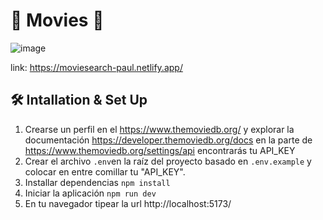 # 🎥 Movies 🎥

![image](https://github.com/nestorlls/movies_react/assets/7662759/7617cfe0-c245-40ff-aff0-237ecf2189c8)

link: https://moviesearch-paul.netlify.app/

## 🛠 Intallation & Set Up

1. Crearse un perfil en el https://www.themoviedb.org/ y explorar la documentación https://developer.themoviedb.org/docs en la parte de https://www.themoviedb.org/settings/api encontrarás tu API_KEY
2. Crear el archivo `.env`en la raíz del proyecto basado en `.env.example` y colocar en entre comillar tu "API_KEY".
3. Installar dependencias `npm install`
4. Iniciar la aplicación `npm run dev`
5. En tu navegador tipear la url http://localhost:5173/

